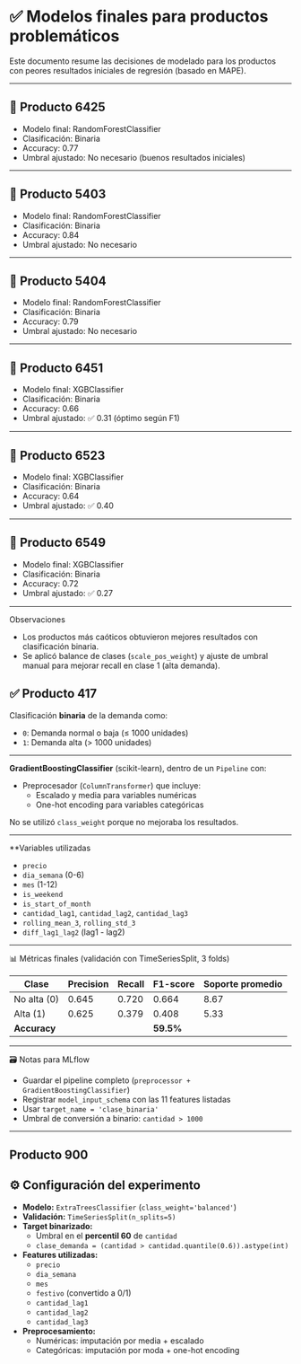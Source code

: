 # ✅ Modelos finales para productos problemáticos

Este documento resume las decisiones de modelado para los productos con peores resultados iniciales de regresión (basado en MAPE).

---

## 🔹 Producto 6425
- Modelo final: RandomForestClassifier
- Clasificación: Binaria
- Accuracy: 0.77
- Umbral ajustado: No necesario (buenos resultados iniciales)

---

## 🔹 Producto 5403
- Modelo final: RandomForestClassifier
- Clasificación: Binaria
- Accuracy: 0.84
- Umbral ajustado: No necesario

---

## 🔹 Producto 5404
- Modelo final: RandomForestClassifier
- Clasificación: Binaria
- Accuracy: 0.79
- Umbral ajustado: No necesario

---

## 🔹 Producto 6451
- Modelo final: XGBClassifier
- Clasificación: Binaria
- Accuracy: 0.66
- Umbral ajustado: ✅ 0.31 (óptimo según F1)

---

## 🔹 Producto 6523
- Modelo final: XGBClassifier
- Clasificación: Binaria
- Accuracy: 0.64
- Umbral ajustado: ✅ 0.40

---

## 🔹 Producto 6549
- Modelo final: XGBClassifier
- Clasificación: Binaria
- Accuracy: 0.72
- Umbral ajustado: ✅ 0.27

---

 Observaciones
- Los productos más caóticos obtuvieron mejores resultados con clasificación binaria.
- Se aplicó balance de clases (`scale_pos_weight`) y ajuste de umbral manual para mejorar recall en clase 1 (alta demanda).

## ✅ Producto 417 


Clasificación **binaria** de la demanda como:
- `0`: Demanda normal o baja (≤ 1000 unidades)
- `1`: Demanda alta (> 1000 unidades)

---


**GradientBoostingClassifier** (scikit-learn), dentro de un `Pipeline` con:

- Preprocesador (`ColumnTransformer`) que incluye:
  - Escalado y media para variables numéricas
  - One-hot encoding para variables categóricas

No se utilizó `class_weight` porque no mejoraba los resultados.

---

 **Variables utilizadas
- `precio`
- `dia_semana` (0-6)
- `mes` (1-12)
- `is_weekend`
- `is_start_of_month`
- `cantidad_lag1`, `cantidad_lag2`, `cantidad_lag3`
- `rolling_mean_3`, `rolling_std_3`
- `diff_lag1_lag2` (lag1 - lag2)

---

 📊 Métricas finales (validación con TimeSeriesSplit, 3 folds)

| Clase        | Precision | Recall | F1-score | Soporte promedio |
|--------------|-----------|--------|----------|------------------|
| No alta (0)  | 0.645     | 0.720  | 0.664    | 8.67             |
| Alta (1)     | 0.625     | 0.379  | 0.408    | 5.33             |
| **Accuracy** |           |        | **59.5%**|                  |

---

 🗃️ Notas para MLflow
- Guardar el pipeline completo (`preprocessor + GradientBoostingClassifier`)
- Registrar `model_input_schema` con las 11 features listadas
- Usar `target_name = 'clase_binaria'`
- Umbral de conversión a binario: `cantidad > 1000`

---

## Producto 900

## ⚙️ Configuración del experimento

- **Modelo:** `ExtraTreesClassifier` (`class_weight='balanced'`)
- **Validación:** `TimeSeriesSplit(n_splits=5)`
- **Target binarizado:**  
  - Umbral en el **percentil 60** de `cantidad`
  - `clase_demanda = (cantidad > cantidad.quantile(0.6)).astype(int)`
- **Features utilizadas:**
  - `precio`
  - `dia_semana`
  - `mes`
  - `festivo` (convertido a 0/1)
  - `cantidad_lag1`
  - `cantidad_lag2`
  - `cantidad_lag3`
- **Preprocesamiento:**
  - Numéricas: imputación por media + escalado
  - Categóricas: imputación por moda + one-hot encoding